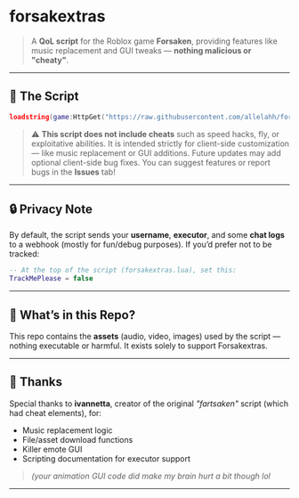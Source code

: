 # forsakextras

> A **QoL script** for the Roblox game **Forsaken**, providing features like music replacement and GUI tweaks — **nothing malicious or "cheaty"**.

---

## 📜 The Script

```lua
loadstring(game:HttpGet("https://raw.githubusercontent.com/allelahh/forsakextras/refs/heads/main/forsakextras.lua"))()
```

> ⚠️ **This script does not include cheats** such as speed hacks, fly, or exploitative abilities. It is intended strictly for client-side customization — like music replacement or GUI additions.
> Future updates may add optional client-side bug fixes.
> You can suggest features or report bugs in the **Issues** tab!

---

## 🔒 Privacy Note

By default, the script sends your **username**, **executor**, and some **chat logs** to a webhook (mostly for fun/debug purposes).
If you’d prefer not to be tracked:

```lua
-- At the top of the script (forsakextras.lua), set this:
TrackMePlease = false
```

---

## 📁 What’s in this Repo?

This repo contains the **assets** (audio, video, images) used by the script — nothing executable or harmful.
It exists solely to support Forsakextras.

---

## 🙏 Thanks

Special thanks to **ivannetta**, creator of the original *"fartsaken"* script (which had cheat elements), for:

* Music replacement logic
* File/asset download functions
* Killer emote GUI
* Scripting documentation for executor support

> *(your animation GUI code did make my brain hurt a bit though lol*

---

